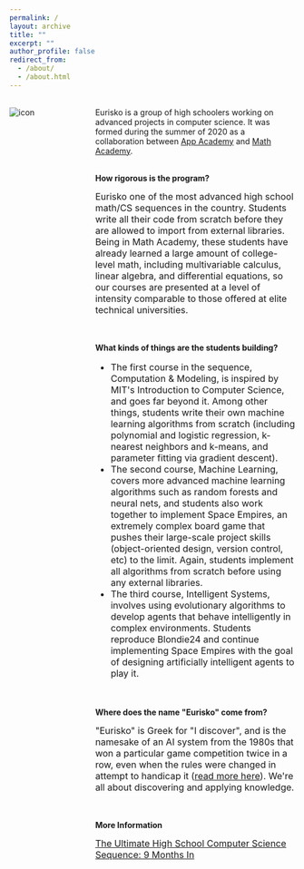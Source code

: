 ```yaml
---
permalink: /
layout: archive
title: ""
excerpt: ""
author_profile: false
redirect_from: 
  - /about/
  - /about.html
---
```


<div style="width:100%; max-width:800px; margin:auto">

<!--<div style="width:20%;float:left;">
<img src="https://eurisko-us.github.io/files/icon-appacademy-circleBorder.png" align="left" style="border: none; /* height: 7em; */" alt="icon"><br>
  <img src="https://eurisko-us.github.io/files/icon-mathacademy-circleBorder.png" align="left" style="border: none; /* height: 7em; */" alt="icon">
</div>-->

<div style="width:25%;float:left;">
  <br>
<img src="https://eurisko-us.github.io/files/icon-appacademy-mathacademy.png" align="left" style="border: none; /* height: 10em; */" alt="icon">
</div>

<div style="width:70%;float:right;">
  <br>
  Eurisko is a group of high schoolers working on advanced projects in computer science. It was formed during the summer of 2020 as a collaboration between <a class="body" target="_blank" href="http://www.theappacademy.us/">App Academy</a> and <a class="body" target="_blank" href="https://mathacademy.us">Math Academy</a>.<br><br>

<b>How rigorous is the program?</b><br>

<font size="3em">
Eurisko one of the most advanced high school math/CS sequences in the country. Students write all their code from scratch before they are allowed to import from external libraries. Being in Math Academy, these students have already learned a large amount of college-level math, including multivariable calculus, linear algebra, and differential equations, so our courses are presented at a level of intensity comparable to those offered at elite technical universities.
</font>
  
<br><br><b>What kinds of things are the students building?</b><br>
  
<font size="3em">
<ul>
<li>The first course in the sequence, Computation & Modeling, is inspired by MIT's Introduction to Computer Science, and goes far beyond it. Among other things, students write their own machine learning algorithms from scratch (including polynomial and logistic regression, k-nearest neighbors and k-means, and parameter fitting via gradient descent).</li>
<li>The second course, Machine Learning, covers more advanced machine learning algorithms such as random forests and neural nets, and students also work together to implement Space Empires, an extremely complex board game that pushes their large-scale project skills (object-oriented design, version control, etc) to the limit. Again, students implement all algorithms from scratch before using any external libraries.</li>
<li>The third course, Intelligent Systems, involves using evolutionary algorithms to develop agents that behave intelligently in complex environments. Students reproduce Blondie24 and continue implementing Space Empires with the goal of designing artificially intelligent agents to play it.</li>
</ul>
</font>

<br><br><b>Where does the name "Eurisko" come from?</b><br>

<font size="3em">
  "Eurisko" is Greek for "I discover", and is the namesake of an AI system from the 1980s that won a particular game competition twice in a row, even when the rules were changed in attempt to handicap it (<a class="body" target="_blank" href="https://en.wikipedia.org/wiki/Eurisko">read more here</a>). We're all about discovering and applying knowledge. 
</font>

<br><br><b>More Information</b><br>
  
<font size="3em">
    <a class="body" target="_blank" href="https://eurisko-us.github.io/the-ultimate-high-school-computer-science-sequence-9-months-in/">The Ultimate High School Computer Science Sequence: 9 Months In</a>
</font>

</div>

</div>
